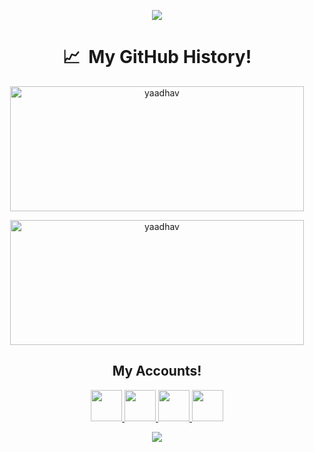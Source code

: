 <p align="center">
  <img src="https://capsule-render.vercel.app/api?type=waving&color=gradient&text=Hello!&height=100&section=header"/>
</p>

<h1 align="center"> 📈 &nbsp;My GitHub History!</h1>

<p align="center"><img src="https://github-readme-stats.vercel.app/api?username=yaadhav&show_icons=true&theme=merko" alt="yaadhav" height="200" width="470" /></p>

<p align="center" ><img src="https://github-readme-streak-stats.herokuapp.com/?user=yaadhav&theme=merko" alt="yaadhav" height="200" width="470" /></p>

<h2 align="center">
  My Accounts!
</h2>
<p align="center">
<a href="https://codeforces.com/profile/yaadhav.07">
  <img height="50" src="https://user-images.githubusercontent.com/121678020/221403512-88eb5542-c14e-4e40-bceb-bf32ed743b7b.png"/>
</a>
<a href="https://www.codechef.com/users/yaadhav_07">
  <img height="50" src="https://user-images.githubusercontent.com/121678020/221405210-6b7c0dd1-71a0-422c-98fe-16e495fb006b.png"/>
</a>        
<a href="https://www.hackerrank.com/yaadhav?hr_r=1">
  <img height="50" src="https://user-images.githubusercontent.com/121678020/221404339-8940a7f1-bb4c-49b0-bed2-df0b069c8a2c.png"/>
</a>
<a href="https://leetcode.com/yaadhav/">
  <img height="50" src="https://user-images.githubusercontent.com/121678020/258187988-9f7eeb5c-4208-4314-9e77-fb40d0562fa2.png"/>
</a>
  
</p>
<p align="center">
  <img src="https://capsule-render.vercel.app/api?type=waving&color=gradient&height=100&section=footer"/>
</p>
